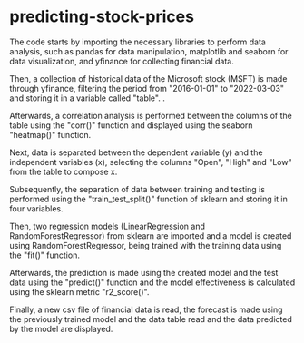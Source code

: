 # predicting-stock-prices

The code starts by importing the necessary libraries to perform data analysis, such as pandas for data manipulation, matplotlib and seaborn for data visualization, and yfinance for collecting financial data.

Then, a collection of historical data of the Microsoft stock (MSFT) is made through yfinance, filtering the period from "2016-01-01" to "2022-03-03" and storing it in a variable called "table". .

Afterwards, a correlation analysis is performed between the columns of the table using the "corr()" function and displayed using the seaborn "heatmap()" function.

Next, data is separated between the dependent variable (y) and the independent variables (x), selecting the columns "Open", "High" and "Low" from the table to compose x.

Subsequently, the separation of data between training and testing is performed using the "train_test_split()" function of sklearn and storing it in four variables.

Then, two regression models (LinearRegression and RandomForestRegressor) from sklearn are imported and a model is created using RandomForestRegressor, being trained with the training data using the "fit()" function.

Afterwards, the prediction is made using the created model and the test data using the "predict()" function and the model effectiveness is calculated using the sklearn metric "r2_score()".

Finally, a new csv file of financial data is read, the forecast is made using the previously trained model and the data table read and the data predicted by the model are displayed.
